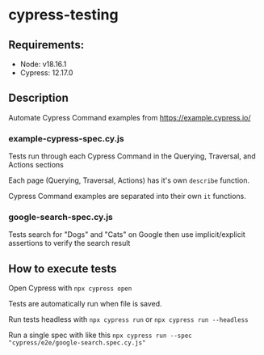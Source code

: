 # cypress-testing

## Requirements:
- Node: v18.16.1
- Cypress: 12.17.0

## Description
Automate Cypress Command examples from https://example.cypress.io/

### example-cypress-spec.cy.js
Tests run through each Cypress Command in the Querying, Traversal, and Actions sections

Each page (Querying, Traversal, Actions) has it's own `describe` function.

Cypress Command examples are separated into their own `it` functions.

### google-search-spec.cy.js
Tests search for "Dogs" and "Cats" on Google then use implicit/explicit assertions to verify the search result

## How to execute tests
Open Cypress with `npx cypress open`

Tests are automatically run when file is saved.

Run tests headless with `npx cypress run` or `npx cypress run --headless`

Run a single spec with like this `npx cypress run --spec "cypress/e2e/google-search.spec.cy.js"`
